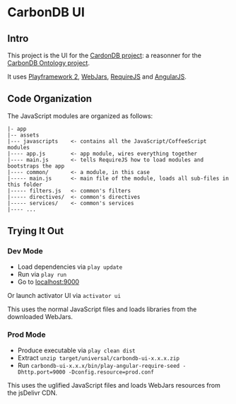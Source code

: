 # CarbonDB UI

## Intro

This project is the UI for the [CardonDB project](https://github.com/myclabs/carbondb):
a reasonner for the [CarbonDB Ontology project](https://github.com/myclabs/carbonontology).

It uses [Playframework 2](http://www.playframework.com), [WebJars](http://www.webjars.org),
[RequireJS](http://www.requirejs.org) and [AngularJS](http://www.angularjs.org).

## Code Organization

The JavaScript modules are organized as follows:

    |- app
    |-- assets
    |--- javascripts    <- contains all the JavaScript/CoffeeScript modules
    |---- app.js        <- app module, wires everything together
    |---- main.js       <- tells RequireJS how to load modules and bootstraps the app
    |---- common/       <- a module, in this case
    |----- main.js      <- main file of the module, loads all sub-files in this folder
    |----- filters.js   <- common's filters
    |----- directives/  <- common's directives
    |----- services/    <- common's services
    |---- ...


## Trying It Out

### Dev Mode

* Load dependencies via `play update`
* Run via `play run`
* Go to [localhost:9000](http://localhost:9000)

Or launch activator UI via `activator ui`

This uses the normal JavaScript files and loads libraries from the downloaded WebJars.

### Prod Mode

* Produce executable via `play clean dist`
* Extract `unzip target/universal/carbondb-ui-x.x.x.zip`
* Run `carbondb-ui-x.x.x/bin/play-angular-require-seed -Dhttp.port=9000 -Dconfig.resource=prod.conf`

This uses the uglified JavaScript files and loads WebJars resources from the jsDelivr CDN.
